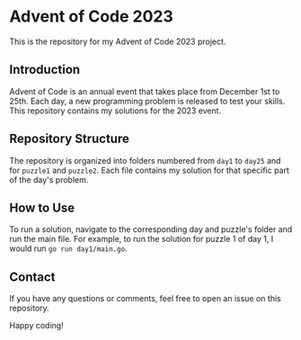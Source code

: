 # Advent of Code 2023

This is the repository for my Advent of Code 2023 project.

## Introduction

Advent of Code is an annual event that takes place from December 1st to 25th. Each day, a new programming problem is released to test your skills. This repository contains my solutions for the 2023 event.

## Repository Structure

The repository is organized into folders numbered from `day1` to `day25` and for `puzzle1` and `puzzle2`. Each file contains my solution for that specific part of the day's problem.

## How to Use

To run a solution, navigate to the corresponding day and puzzle's folder and run the main file. For example, to run the solution for puzzle 1 of day 1, I would run `go run day1/main.go`.

## Contact

If you have any questions or comments, feel free to open an issue on this repository.

Happy coding!